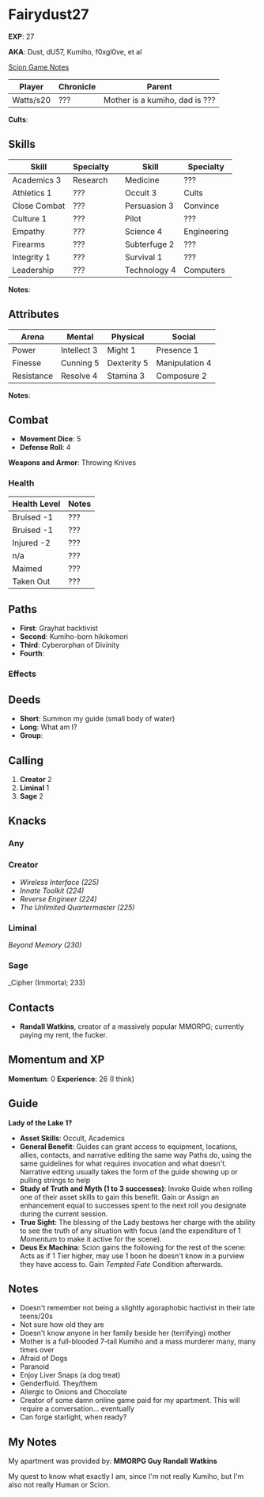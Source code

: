 # Fairydust27

**EXP**: 27

**AKA**: Dust, dU57, Kumiho, f0xgl0ve, et al

[Scion Game Notes](scion_game_notes.md)

Player    | Chronicle | Parent
--------- | --------- | ------------------------------
Watts/s20 | ???       | Mother is a kumiho, dad is ???

**Cults**:

## Skills

Skill        | Specialty |     | Skill        | Specialty
------------ | --------- | --- | ------------ | -----------
Academics 3  | Research  |     | Medicine     | ???
Athletics 1  | ???       |     | Occult 3     | Cults
Close Combat | ???       |     | Persuasion 3 | Convince
Culture 1    | ???       |     | Pilot        | ???
Empathy      | ???       |     | Science 4    | Engineering
Firearms     | ???       |     | Subterfuge 2 | ???
Integrity 1  | ???       |     | Survival 1   | ???
Leadership   | ???       |     | Technology 4 | Computers

**Notes**:

## Attributes

Arena      | Mental      | Physical    | Social
---------- | ----------- | ----------- | --------------
Power      | Intellect 3 | Might 1     | Presence 1
Finesse    | Cunning 5   | Dexterity 5 | Manipulation 4
Resistance | Resolve 4   | Stamina 3   | Composure 2

**Notes**:

## Combat

- **Movement Dice**: 5
- **Defense Roll**: 4

**Weapons and Armor**: Throwing Knives

### Health

Health Level | Notes
------------ | ---
Bruised -1   | ???
Bruised -1   | ???
Injured -2   | ???
n/a          | ???
Maimed       | ???
Taken Out    | ???

## Paths

- **First**: Grayhat hacktivist
- **Second**: Kumiho-born hikikomori
- **Third**: Cyberorphan of Divinity
- **Fourth**:

### Effects

## Deeds

- **Short**: Summon my guide (small body of water)
- **Long**: What am I?
- **Group**:

## Calling

1. **Creator** 2
2. **Liminal** 1
3. **Sage** 2

## Knacks

### Any

### Creator

- _Wireless Interface (225)_ 
- _Innate Toolkit (224)_ 
- _Reverse Engineer (224)_
- _The Unlimited Quartermaster (225)_ 

### Liminal

_Beyond Memory (230)_

### Sage

_Cipher (Immortal; 233)

## Contacts

- **Randall Watkins**, creator of a massively popular MMORPG; currently paying my rent, the fucker.

## Momentum and XP

**Momentum**: 0 **Experience**: 26 (I think)

## Guide

**Lady of the Lake 1?**

- **Asset Skills**: Occult, Academics
- **General Benefit**: Guides can grant access to equipment, locations, allies, contacts, and narrative editing the same way Paths do, using the same guidelines for what requires invocation and what doesn't. Narrative editing usually takes the form of the guide showing up or pulling strings to help
- **Study of Truth and Myth (1 to 3 successes)**: Invoke Guide when rolling one of their asset skills to gain this benefit. Gain or Assign an enhancement equal to successes spent to the next roll you designate during the current session.
- **True Sight**: The blessing of the Lady bestows her charge with the ability to see the truth of any situation with focus (and the expenditure of 1 _Momentum_ to make it active for the scene).
- **Deus Ex Machina**: Scion gains the following for the rest of the scene: Acts as if 1 Tier higher, may use 1 boon he doesn't know in a purview they have access to. Gain _Tempted Fate_ Condition afterwards.

## Notes

- Doesn't remember not being a slightly agoraphobic hactivist in their late teens/20s
- Not sure how old they are
- Doesn't know anyone in her family beside her (terrifying) mother
- Mother is a full-blooded 7-tail Kumiho and a mass murderer many, many times over
- Afraid of Dogs
- Paranoid
- Enjoy Liver Snaps (a dog treat)
- Genderfluid. They/them
- Allergic to Onions and Chocolate
- Creator of some damn online game paid for my apartment. This will require a conversation... eventually
- Can forge starlight, when ready?

## My Notes

My apartment was provided by: **MMORPG Guy Randall Watkins**

My quest to know what exactly I am, since I'm not really Kumiho, but I'm also not really Human or Scion.